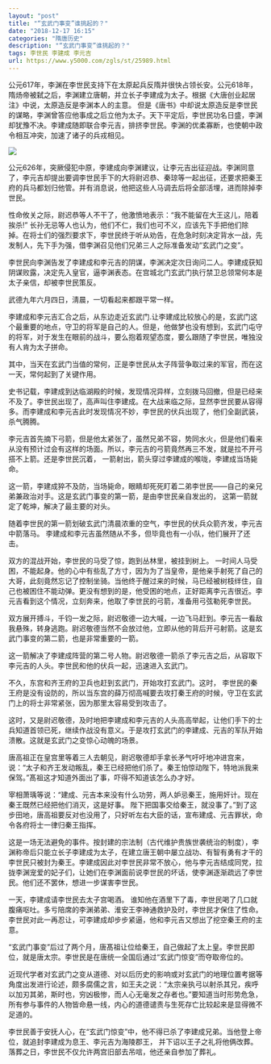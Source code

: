 ```yaml
---
layout: "post"
title: "“玄武门事变”谁挑起的？"
date: "2018-12-17 16:15"
categories: "隋唐历史"
description: "“玄武门事变”谁挑起的？"
tags: 李世民 李建成 李元吉
url: https://www.y5000.com/zgls/st/25989.html
---
```






公元617年，李渊在李世民支持下在太原起兵反隋并很快占领长安。公元618年，隋炀帝被弑之后，李渊建立唐朝，并立长子李建成为太子。根据《大唐创业起居注》中说，太原造反是李渊本人的主意。
但是《唐书》中却说太原造反是李世民的谋略，李渊曾答应他事成之后立他为太子。天下平定后，李世民功名日盛，李渊却犹豫不决。李建成随即联合李元吉，排挤李世民。李渊的优柔寡断，也使朝中政令相互冲突，加速了诸子的兵戎相见。

![](https://img.y5000.com/uploads/allimg/171017/13-1G01F91T2D8.jpg)

公元626年，突厥侵犯中原，李建成向李渊建议，让李元吉出征迎战。李渊同意了，李元吉却提出要调李世民手下的大将尉迟恭、秦琼等一起出征，还要求把秦王府的兵马都划归他管。并有消息说，他把这些人马调去后将全部活埋，进而除掉李世民。

性命攸关之际，尉迟恭等人不干了，他激愤地表示：“我不能留在大王这儿，陪着挨杀!”
长孙无忌等人也认为，他们不仁，我们也可不义，应该先下手把他们除掉。在将士们的强烈要求下，李世民终于听从劝告，在危急时刻决定背水一战，先发制人，先下手为强，借李渊召见他们兄弟三人之际准备发动“玄武门之变”。

李世民向李渊告发了李建成和李元吉的阴谋，李渊决定次日询问二人。李建成获知阴谋败露，决定先入皇官，逼李渊表态。在宫城北门玄武门执行禁卫总领常何本是太子亲信，却被李世民策反。

武德九年六月四日，淸晨，一切看起来都跟平常一样。

李建成和李元吉汇合之后，从东边走近玄武门.让李建成比较放心的是，玄武门这个最重要的地点，守卫的将军是自己的人。但是，他做梦也没有想到，玄武门屯守的将军，对于发生在眼前的战斗，要么抱着观望态度，要么跟随了李世民，唯独没有人肯为太子拼命。

其中，当天在玄武门当值的常何，正是李世民从太子阵营争取过来的军官，而在这一天，常何起到了关键作用。

史书记载，李建成到达临湖殿的时候，发现情况异样，立刻拨马回撤，但是已经来不及了。李世民出现了，高声叫住李建成。在大战来临之际，显然李世民要从容得多。而李建成和李元吉此时发现情况不妙，李世民的伏兵出现了，他们全副武装，
杀气腾腾。

李元吉首先摘下弓箭，但是他太紧张了，虽然兄弟不容，势同水火，但是他们看来从没有预计过会有这样的场面。所以，李元吉的弓箭竟然再三不发，就是拉不开弓搭不上箭。还是李世民沉着，
一箭射出，箭头穿过李建成的喉咙，李建成当场毙命。

这一箭，李建成猝不及防，当场毙命，眼睛却死死盯着二弟李世民——自己的亲兄弟兼政治对手。这是玄武门事变的第一箭，是由李世民亲自发出的，
这第一箭就定了乾坤，解决了最主要的对头。

随着李世民的第一箭划破玄武门清晨浓重的空气，李世民的伏兵众箭齐发，李元吉中箭落马。 李建成和李元吉虽然随从不多，但毕竟也有一小队，他们展开了还击。

双方的混战开始，李世民的马受了惊，跑到丛林里，被挂到树上。
一时间人马受困，不能起身。他的心中有些乱了方寸，因为为了当皇帝，是他亲手射死了自己的大哥，此刻竟然忘记了控制坐骑。当他终于醒过来的时候，马已经被树枝绊住，自己也被困住不能动弹。更没有想到的是，他受困的地点，正好距离李元吉很近。李元吉看到这个情况，立刻奔来，他取了李世民的弓箭，准备用弓弦勒死李世民。

双方展开搏斗，千钧一发之际，尉迟敬德一边大喊，一边飞马赶到。李元吉一看敌我悬殊，转身逃跑。尉迟敬德当然不会放过他，立即从他的背后开弓射箭。这是玄武门事变的第二箭，也是非常重要的一箭。

这一箭解决了李建成阵营的第二号人物。尉迟敬德一箭杀了李元吉之后，从容取下李元吉的人头。李世民和他的伏兵一起，迅速进入玄武门。

不久，东宫和齐王府的卫兵也赶到玄武门，开始攻打玄武门。这时，
李世民的秦王府是没有设防的，所以当东宫的薛万彻高喊要去攻打秦王府的时候，守卫在玄武门上的将士非常紧张，因为那里太容易受到攻击了。

这时，又是尉迟敬德，及时地把李建成和李元吉的人头高高举起，让他们手下的士兵知道首领已死，继续作战没有意义。于是攻打玄武门的李建成、元吉的军队开始溃散。这就是玄武门之变惊心动魄的场景。

唐高祖正在皇宫里等着三人去朝见，尉迟敬德却手拿长矛气吁吁地冲进宫来，说：“太子和齐王发动叛乱，秦王已经把他们杀了。秦王怕惊动陛下，特地派我来保驾。”髙祖这才知道外面出了事，吓得不知道该怎么办才好。

宰相萧瑀等说：“建成、元吉本来没有什么功劳，两人妒忌秦王，施用奸计。现在秦王既然已经把他们消灭，这是好事。
陛下把国事交给秦王，就没事了。”到了这步田地，唐高祖要反对也没用了，只好听左右大臣的话，宣布建成、元吉罪状，命令各府将士一律归秦王指挥。

这是一场无法避免的事件。按封建的宗法制（古代维护贵族世袭统治的制度），李渊称帝后只能立长子李建成为太子，在建立唐王朝中屡立战功、有智有勇有才干的李世民只被封为秦王。李建成因此对李世民非常不放心，他与李元吉结成同党，拉拢李渊宠爱的妃子们，让她们在李渊面前说李世民的坏话，使李渊逐渐疏远了李世民。他们还不罢休，想进一步谋害李世民。

一天，李建成请李世民去太子宫喝酒。
谁知他在酒里下了毒，李世民喝了几口就腹痛呕吐。多亏陪席的李渊弟弟、淮安王李神通救护及时，李世民才保住了性命。李世民对此一再忍让，可李建成却步步紧逼，他和李元吉又想出了挖空秦王府的主意。

“玄武门事变”后过了两个月，唐髙祖让位给秦王，自己做起了太上皇。李世民即位，就是唐太宗。李世民是在唐统一全国后通过“玄武门惊变”而夺取帝位的。

近现代学者对玄武门之变从道德、对以后历史的影响或对玄武门的地理位置考据等角度出发进行论述，颇多腐儒之言，如王夫之说：“太宗亲执弓以射杀其兄，疾呼以加刃其弟，斯时也，穷凶极惨，而人心无毫发之存者也。”要知道当时形势危急，所有参与事件的人物皆命悬一线，内心的道德谴责与生死存亡比较起来是显得微不足道的。

李世民善于安抚人心，在“玄武门惊变”中，他不得已杀了李建成兄弟。当他登上帝位，就追封李建成为息王、李元吉为海陵郡王，
并下诏以王子之礼将他俩改葬。落葬之日，李世民不仅允许两宫旧部去吊唁，他还亲自参加了葬礼。
